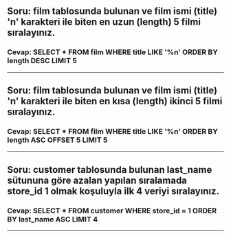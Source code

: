 ## Soru: film tablosunda bulunan ve film ismi (title) 'n' karakteri ile biten en uzun (length) 5 filmi sıralayınız.
### Cevap: SELECT * FROM film WHERE title LIKE '%n' ORDER BY length DESC LIMIT 5
<hr/>

## Soru: film tablosunda bulunan ve film ismi (title) 'n' karakteri ile biten en kısa (length) ikinci 5 filmi sıralayınız.
### Cevap: SELECT * FROM film WHERE title LIKE '%n' ORDER BY length ASC OFFSET 5 LIMIT 5
<hr/>

## Soru: customer tablosunda bulunan last_name sütununa göre azalan yapılan sıralamada store_id 1 olmak koşuluyla ilk 4 veriyi sıralayınız.
### Cevap: SELECT * FROM customer WHERE store_id = 1 ORDER BY last_name ASC LIMIT 4
<hr/>

